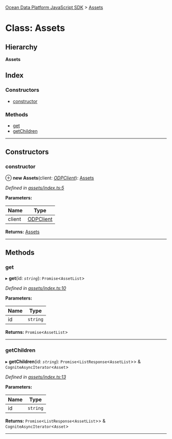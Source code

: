 [Ocean Data Platform JavaScript SDK](../README.md) > [Assets](../classes/assets.md)

# Class: Assets

## Hierarchy

**Assets**

## Index

### Constructors

* [constructor](assets.md#constructor)

### Methods

* [get](assets.md#get)
* [getChildren](assets.md#getchildren)

---

## Constructors

<a id="constructor"></a>

###  constructor

⊕ **new Assets**(client: *[ODPClient](odpclient.md)*): [Assets](assets.md)

*Defined in [assets/index.ts:5](https://github.com/C4IROcean/ODP-sdk-js/blob/4911c12/source/assets/index.ts#L5)*

**Parameters:**

| Name | Type |
| ------ | ------ |
| client | [ODPClient](odpclient.md) |

**Returns:** [Assets](assets.md)

___

## Methods

<a id="get"></a>

###  get

▸ **get**(id: *`string`*): `Promise`<`AssetList`>

*Defined in [assets/index.ts:10](https://github.com/C4IROcean/ODP-sdk-js/blob/4911c12/source/assets/index.ts#L10)*

**Parameters:**

| Name | Type |
| ------ | ------ |
| id | `string` |

**Returns:** `Promise`<`AssetList`>

___
<a id="getchildren"></a>

###  getChildren

▸ **getChildren**(id: *`string`*): `Promise`<`ListResponse`<`AssetList`>> & `CogniteAsyncIterator`<`Asset`>

*Defined in [assets/index.ts:13](https://github.com/C4IROcean/ODP-sdk-js/blob/4911c12/source/assets/index.ts#L13)*

**Parameters:**

| Name | Type |
| ------ | ------ |
| id | `string` |

**Returns:** `Promise`<`ListResponse`<`AssetList`>> & `CogniteAsyncIterator`<`Asset`>

___

